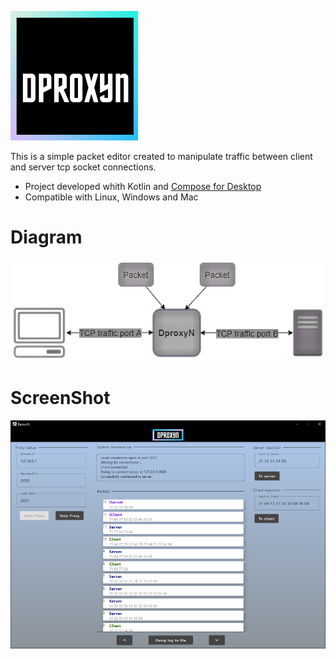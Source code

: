 ![alt text](https://raw.githubusercontent.com/MDalfre/DProxyN/master/.github/images/logo.png)

This is a simple packet editor created to manipulate traffic between client and server tcp socket connections.  
- Project developed whith Kotlin and [Compose for Desktop](https://www.jetbrains.com/pt-br/lp/compose/)
- Compatible with Linux, Windows and Mac

# Diagram 

![alt text](https://raw.githubusercontent.com/MDalfre/DProxyN/master/.github/images/dproxyn-diagram.png)

# ScreenShot

![alt text](https://raw.githubusercontent.com/MDalfre/DProxyN/master/.github/images/dproxyn-screen.png)
